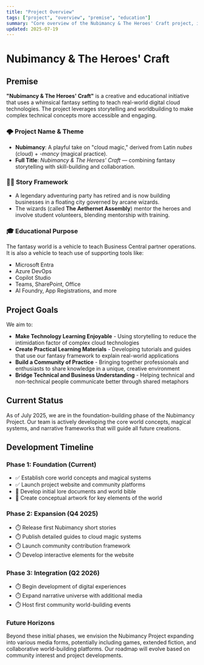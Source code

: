 ```yaml
---
title: "Project Overview"
tags: ["project", "overview", "premise", "education"]
summary: "Core overview of the Nubimancy & The Heroes' Craft project, its premise and educational purpose"
updated: 2025-07-19
---
```


# Nubimancy & The Heroes' Craft

## Premise

**"Nubimancy & The Heroes' Craft"** is a creative and educational initiative that uses a whimsical fantasy setting to teach real-world digital cloud technologies. The project leverages storytelling and worldbuilding to make complex technical concepts more accessible and engaging.

### 🌩️ Project Name & Theme
- **Nubimancy**: A playful take on "cloud magic," derived from Latin *nubes* (cloud) + *-mancy* (magical practice).
- **Full Title**: *Nubimancy & The Heroes' Craft* — combining fantasy storytelling with skill-building and collaboration.

### 🧙‍♂️ Story Framework
- A legendary adventuring party has retired and is now building businesses in a floating city governed by arcane wizards.
- The wizards (called **The Aethernet Assembly**) mentor the heroes and involve student volunteers, blending mentorship with training.

### 🎓 Educational Purpose
The fantasy world is a vehicle to teach Business Central partner operations. It is also a vehicle to teach use of supporting tools like:
- Microsoft Entra
- Azure DevOps
- Copilot Studio
- Teams, SharePoint, Office
- AI Foundry, App Registrations, and more

## Project Goals

We aim to:
- **Make Technology Learning Enjoyable** - Using storytelling to reduce the intimidation factor of complex cloud technologies
- **Create Practical Learning Materials** - Developing tutorials and guides that use our fantasy framework to explain real-world applications
- **Build a Community of Practice** - Bringing together professionals and enthusiasts to share knowledge in a unique, creative environment
- **Bridge Technical and Business Understanding** - Helping technical and non-technical people communicate better through shared metaphors

## Current Status

As of July 2025, we are in the foundation-building phase of the Nubimancy Project. Our team is actively developing the core world concepts, magical systems, and narrative frameworks that will guide all future creations.

## Development Timeline

### Phase 1: Foundation (Current)

- ✅ Establish core world concepts and magical systems
- ✅ Launch project website and community platforms
- 🔄 Develop initial lore documents and world bible
- 🔄 Create conceptual artwork for key elements of the world

### Phase 2: Expansion (Q4 2025)

- ⏱️ Release first Nubimancy short stories
- ⏱️ Publish detailed guides to cloud magic systems
- ⏱️ Launch community contribution framework
- ⏱️ Develop interactive elements for the website

### Phase 3: Integration (Q2 2026)

- ⏱️ Begin development of digital experiences
- ⏱️ Expand narrative universe with additional media
- ⏱️ Host first community world-building events

### Future Horizons

Beyond these initial phases, we envision the Nubimancy Project expanding into various media forms, potentially including games, extended fiction, and collaborative world-building platforms. Our roadmap will evolve based on community interest and project developments.
